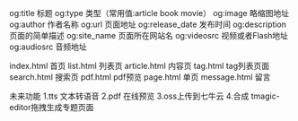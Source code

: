 og:title 标题
og:type 类型（常用值:article book movie）
og:image 略缩图地址
og:author 作者名称
og:url 页面地址
og:release_date 发布时间
og:description 页面的简单描述
og:site_name 页面所在网站名
og:videosrc 视频或者Flash地址
og:audiosrc 音频地址



index.html 首页
list.html 列表页
article.html 内容页
tag.html tag列表页面
search.html 搜索页
pdf.html pdf预览
page.html 单页
message.html 留言


未来功能
1.tts 文本转语音
2.pdf 在线预览
3.oss上传到七牛云
4.合成 tmagic-editor拖拽生成专题页面

